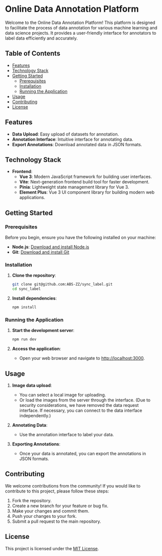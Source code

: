 # Online Data Annotation Platform

Welcome to the Online Data Annotation Platform! This platform is designed to facilitate the process of data annotation for various machine learning and data science projects. It provides a user-friendly interface for annotators to label data efficiently and accurately.

## Table of Contents

- [Features](#features)
- [Technology Stack](#technology-stack)
- [Getting Started](#getting-started)
  - [Prerequisites](#prerequisites)
  - [Installation](#installation)
  - [Running the Application](#running-the-application)
- [Usage](#usage)
- [Contributing](#contributing)
- [License](#license)

## Features

- **Data Upload**: Easy upload of datasets for annotation.
- **Annotation Interface**: Intuitive interface for annotating data.
- **Export Annotations**: Download annotated data in JSON formats.

## Technology Stack

- **Frontend**:
  - **Vue 3**: Modern JavaScript framework for building user interfaces.
  - **Vite**: Next-generation frontend build tool for faster development.
  - **Pinia**: Lightweight state management library for Vue 3.
  - **Element Plus**: Vue 3 UI component library for building modern web applications.

## Getting Started

### Prerequisites

Before you begin, ensure you have the following installed on your machine:

- **Node.js**: [Download and install Node.js](https://nodejs.org/)
- **Git**: [Download and install Git](https://git-scm.com/)

### Installation

1. **Clone the repository**:
   ```bash
   git clone git@github.com:ABS-ZZ/sync_label.git
   cd sync_label
   ```

2. **Install dependencies**:
   ```bash
   npm install
   ```

### Running the Application

1. **Start the development server**:
   ```bash
   npm run dev
   ```

2. **Access the application**:
   - Open your web browser and navigate to [http://localhost:3000](http://localhost:3000).

## Usage

1. **Image data upload**:
    - You can select a local image for uploading.
    - Or load the images from the server through the interface. (Due to security considerations, we have removed the data request interface. If necessary, you can connect to the data interface independently.) 

2. **Annotating Data**:
   - Use the annotation interface to label your data.

3. **Exporting Annotations**:
   - Once your data is annotated, you can export the annotations in JSON formats.

## Contributing

We welcome contributions from the community! If you would like to contribute to this project, please follow these steps:

1. Fork the repository.
2. Create a new branch for your feature or bug fix.
3. Make your changes and commit them.
4. Push your changes to your fork.
5. Submit a pull request to the main repository.

## License

This project is licensed under the [MIT License](LICENSE).